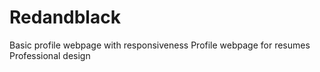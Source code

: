 # Redandblack
Basic profile webpage with responsiveness
Profile webpage for resumes 
Professional design 
